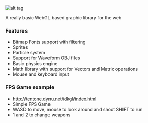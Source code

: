 ![alt tag](https://raw.githubusercontent.com/tentone/IDKwGL/master/data/idk.png)

A really basic WebGL based graphic library for the web

### Features
 - Bitmap Fonts support with filtering
 - Sprites 
 - Particle system
 - Support for Waveform OBJ files
 - Basic physics engine
 - Math library with support for Vectors and Matrix operations
 - Mouse and keyboard input

### FPS Game example
 - http://tentone.dynu.net/idkgl/index.html
 - Simple FPS Game
 - WASD to move, mouse to look around and shoot SHIFT to run
 - 1 and 2 to change weapons
